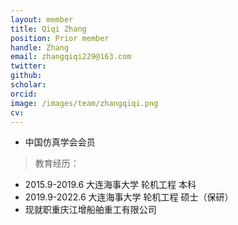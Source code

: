 ```yaml
---
layout: member
title: Qiqi Zhang
position: Prior member
handle: Zhang
email: zhangqiqi229@163.com
twitter: 
github: 
scholar:
orcid: 
image: /images/team/zhangqiqi.png
cv: 
---
```


- 中国仿真学会会员

> 教育经历：

- 2015.9-2019.6 大连海事大学 轮机工程 本科
- 2019.9-2022.6 大连海事大学 轮机工程 硕士（保研）
- 现就职重庆江增船舶重工有限公司
